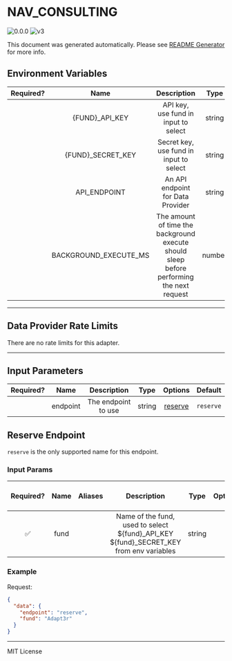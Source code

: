 # NAV_CONSULTING

![0.0.0](https://img.shields.io/github/package-json/v/goplugin/external-adapters-js?filename=packages/sources/nav-consulting/package.json) ![v3](https://img.shields.io/badge/framework%20version-v3-blueviolet)

This document was generated automatically. Please see [README Generator](../../scripts#readme-generator) for more info.

## Environment Variables

| Required? |         Name          |                                        Description                                        |  Type  | Options |             Default             |
| :-------: | :-------------------: | :---------------------------------------------------------------------------------------: | :----: | :-----: | :-----------------------------: |
|           |    {FUND}\_API_KEY    |                           API key, use fund in input to select                            | string |         |                                 |
|           |  {FUND}\_SECRET_KEY   |                          Secret key, use fund in input to select                          | string |         |                                 |
|           |     API_ENDPOINT      |                             An API endpoint for Data Provider                             | string |         | `https://api.navconsulting.net` |
|           | BACKGROUND_EXECUTE_MS | The amount of time the background execute should sleep before performing the next request | number |         |             `10000`             |

---

## Data Provider Rate Limits

There are no rate limits for this adapter.

---

## Input Parameters

| Required? |   Name   |     Description     |  Type  |           Options            |  Default  |
| :-------: | :------: | :-----------------: | :----: | :--------------------------: | :-------: |
|           | endpoint | The endpoint to use | string | [reserve](#reserve-endpoint) | `reserve` |

## Reserve Endpoint

`reserve` is the only supported name for this endpoint.

### Input Params

| Required? | Name | Aliases |                                       Description                                        |  Type  | Options | Default | Depends On | Not Valid With |
| :-------: | :--: | :-----: | :--------------------------------------------------------------------------------------: | :----: | :-----: | :-----: | :--------: | :------------: |
|    ✅     | fund |         | Name of the fund, used to select ${fund}\_API_KEY ${fund}\_SECRET_KEY from env variables | string |         |         |            |                |

### Example

Request:

```json
{
  "data": {
    "endpoint": "reserve",
    "fund": "Adapt3r"
  }
}
```

---

MIT License
